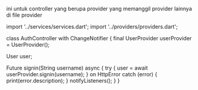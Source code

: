 ini untuk controller yang berupa provider yang memanggil provider lainnya di file provider

import '../services/services.dart';
import '../providers/providers.dart';

class AuthController with ChangeNotifier {
  final UserProvider userProvider = UserProvider();

  User user;

  Future<User> signin(String username) async {
    try {
      user = await userProvider.signin(username);
    } on HttpError catch (error) {
      print(error.description);
    }
    notifyListeners();
  }
}


